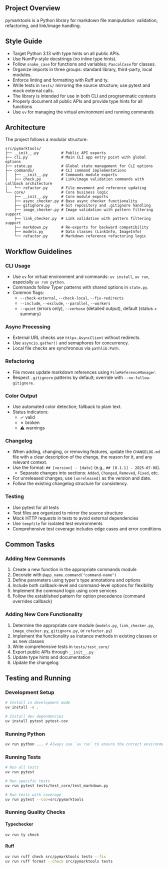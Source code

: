## Project Overview

pymarktools is a Python library for markdown file manipulation: validation, refactoring, and link/image handling.

## Style Guide

- Target Python 3.13 with type hints on all public APIs.
- Use NumPy-style docstrings (no inline type hints).
- Follow `snake_case` for functions and variables; `PascalCase` for classes.
- Organize imports in three groups: standard library, third-party, local modules.
- Enforce linting and formatting with Ruff and ty.
- Write tests in `tests/` mirroring the source structure; use pytest and mock external calls.
- The library is intended for use in both CLI and programmatic contexts
- Properly document all public APIs and provide type hints for all functions
- Use `uv` for managing the virtual environment and running commands

## Architecture

The project follows a modular structure:

```
src/pymarktools/
├── __init__.py          # Public API exports
├── cli.py               # Main CLI app entry point with global options
├── state.py             # Global state management for CLI options
├── commands/            # CLI command implementations
│   ├── __init__.py      # Commands module exports
│   ├── check.py         # Link/image validation commands with callback architecture
│   └── refactor.py      # File movement and reference updating
└── core/                # Core business logic
    ├── __init__.py      # Core module exports
    ├── async_checker.py # Base async checker functionality
    ├── gitignore.py     # Git repository and .gitignore handling
    ├── image_checker.py # Image validation with pattern filtering support
    ├── link_checker.py  # Link validation with pattern filtering support
    ├── markdown.py      # Re-exports for backward compatibility
    ├── models.py        # Data classes (LinkInfo, ImageInfo)
    └── refactor.py      # Markdown reference refactoring logic

```

## Workflow Guidelines

### CLI Usage

- Use `uv` for virtual environment and commands: `uv install`, `uv run`, especially `uv run python`.
- Commands follow Typer patterns with shared options in `state.py`.
- Common flags:
    - `--check-external`, `--check-local`, `--fix-redirects`
    - `--include`, `--exclude`, `--parallel`, `--workers`
    - `--quiet` (errors only), `--verbose` (detailed output), default (status + summary)

### Async Processing

- External URL checks use `httpx.AsyncClient` without redirects.
- Use `asyncio.gather()` and semaphores for concurrency.
- Local file checks are synchronous via `pathlib.Path`.

### Refactoring

- File moves update markdown references using `FileReferenceManager`.
- Respect `.gitignore` patterns by default; override with `--no-follow-gitignore`.

### Color Output

- Use automated color detection; fallback to plain text.
- Status indicators:
    - ✓ valid
    - ✗ broken
    - ⚠ warnings

### Changelog

- When adding, changing, or removing features, update the `CHANGELOG.md` file with a clear description of the change, the reason for it, and any relevant context.
- Use the format: `## [version] - [date]` (e.g., `## [0.1.1] - 2025-07-08`).
    - Separate changes into sections: `Added`, `Changed`, `Removed`, `Fixed`, etc.
- For unreleased changes, use `[unreleased]` as the version and date.
- Follow the existing changelog structure for consistency.

### Testing

- Use pytest for all tests
- Test files are organized to mirror the source structure
- Mock HTTP requests in tests to avoid external dependencies
- Use `tempfile` for isolated test environments
- Comprehensive test coverage includes edge cases and error conditions

## Common Tasks

### Adding New Commands

1. Create a new function in the appropriate commands module
1. Decorate with `@app_name.command("command-name")`
1. Define parameters using typer's type annotations and options
1. Include both callback-level and command-level options for flexibility
1. Implement the command logic using core services
1. Follow the established pattern for option precedence (command overrides callback)

### Adding New Core Functionality

1. Determine the appropriate core module (`models.py`, `link_checker.py`, `image_checker.py`, `gitignore.py`, or `refactor.py`)
1. Implement the functionality as instance methods in existing classes or as new classes
1. Write comprehensive tests in `tests/test_core/`
1. Export public APIs through `__init__.py`
1. Update type hints and documentation
1. Update the changelog

## Testing and Running

### Development Setup

```bash
# Install in development mode
uv install -e .

# Install dev dependencies 
uv install pytest pytest-cov
```

### Running Python

```bash
uv run python ... # Always use `uv run` to ensure the correct environment is used
```

### Running Tests

```bash
# Run all tests
uv run pytest

# Run specific tests
uv run pytest tests/test_core/test_markdown.py

# Run tests with coverage
uv run pytest --cov=src/pymarktools

```

### Running Quality Checks

#### Typechecker

```bash
uv run ty check
```

#### Ruff

```bash
uv run ruff check src/pymarktools tests --fix
uv run ruff format --check src/pymarktools tests
```
